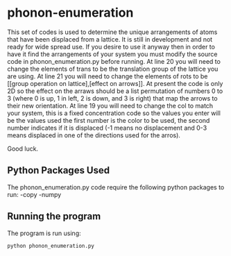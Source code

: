 # phonon-enumeration

This set of codes is used to determine the unique arrangements of
atoms that have been displaced from a lattice. It is still in
development and not ready for wide spread use. If you desire to use it
anyway then in order to have it find the arrangements of your system
you must modify the source code in phonon_enumeration.py before
running. At line 20 you will need to change the elements of trans to
be the translation group of the lattice you are using. At line 21 you
will need to change the elements of rots to be [[group operation on
lattice],[effect on arrows]]. At present the code is only 2D so the
effect on the arraws should be a list permutation of numbers 0 to 3
(where 0 is up, 1 in left, 2 is down, and 3 is right) that map the
arrows to their new orientation. At line 19 you will need to change
the col to match your system, this is a fixed concentration code so
the values you enter will be the values used the first number is the
color to be used, the second number indicates if it is displaced (-1
means no displacement and 0-3 means displaced in one of the directions
used for the arros).

Good luck.

## Python Packages Used

The phonon_enumeration.py code require the following python packages to run:
-copy
-numpy

## Running the program

The program is run using:
```
python phonon_enumeration.py
```
